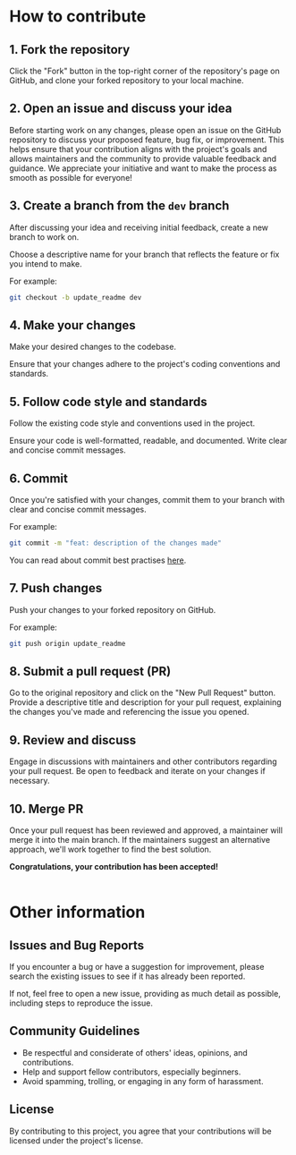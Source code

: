 # How to contribute

## 1. Fork the repository

Click the "Fork" button in the top-right corner of the repository's page on GitHub, and clone your forked repository to your local machine.

## 2. Open an issue and discuss your idea

Before starting work on any changes, please open an issue on the GitHub repository to discuss your proposed feature, bug fix, or improvement. This helps ensure that your contribution aligns with the project's goals and allows maintainers and the community to provide valuable feedback and guidance. We appreciate your initiative and want to make the process as smooth as possible for everyone!

## 3. Create a branch from the `dev` branch

After discussing your idea and receiving initial feedback, create a new branch to work on.

Choose a descriptive name for your branch that reflects the feature or fix you intend to make.

For example:

```bash
git checkout -b update_readme dev
```

## 4. Make your changes

Make your desired changes to the codebase.

Ensure that your changes adhere to the project's coding conventions and standards.

## 5. Follow code style and standards

Follow the existing code style and conventions used in the project.

Ensure your code is well-formatted, readable, and documented.
Write clear and concise commit messages.

## 6. Commit

Once you're satisfied with your changes, commit them to your branch with clear and concise commit messages.

For example:

```bash
git commit -m "feat: description of the changes made"
```

You can read about commit best practises [here](https://www.freecodecamp.org/news/how-to-write-better-git-commit-messages/).

## 7. Push changes

Push your changes to your forked repository on GitHub.

For example:

```bash
git push origin update_readme
```

## 8. Submit a pull request (PR)

Go to the original repository and click on the "New Pull Request" button. Provide a descriptive title and description for your pull request, explaining the changes you've made and referencing the issue you opened.

## 9. Review and discuss

Engage in discussions with maintainers and other contributors regarding your pull request. Be open to feedback and iterate on your changes if necessary.

## 10. Merge PR

Once your pull request has been reviewed and approved, a maintainer will merge it into the main branch. If the maintainers suggest an alternative approach, we'll work together to find the best solution.

**Congratulations, your contribution has been accepted!**
<br/>
<br/>

# Other information

## Issues and Bug Reports

If you encounter a bug or have a suggestion for improvement, please search the existing issues to see if it has already been reported.

If not, feel free to open a new issue, providing as much detail as possible, including steps to reproduce the issue.

## Community Guidelines

- Be respectful and considerate of others' ideas, opinions, and contributions.
- Help and support fellow contributors, especially beginners.
- Avoid spamming, trolling, or engaging in any form of harassment.

## License

By contributing to this project, you agree that your contributions will be licensed under the project's license.
